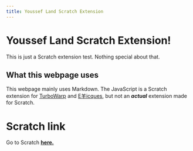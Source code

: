```yaml
---
title: Youssef Land Scratch Extension
---
```


# Youssef Land Scratch Extension!
This is just a Scratch extension test. Nothing special about that.
## What this webpage uses
This webpage mainly uses Markdown. The JavaScript is a Scratch extension for [TurboWarp](https://turbowarp.org/editor) and [E羊icques](https://sheeptester.github.io/scratch-gui), but not an ___actual___ extension made for Scratch. 
# Scratch link
Go to Scratch __[here.](https://tinyurl.com/goto-scratch)__
